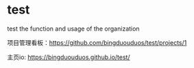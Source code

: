 # test
test the function and usage of the organization 

项目管理看板：https://github.com/bingduouduos/test/projects/1

主页io: https://bingduouduos.github.io/test/

